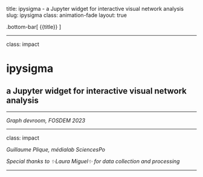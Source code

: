 title: ipysigma - a Jupyter widget for interactive visual network analysis
slug: ipysigma
class: animation-fade
layout: true

<!-- This slide will serve as the base layout for all your slides -->

.bottom-bar[
  {{title}}
]

---

class: impact

# ipysigma

## a Jupyter widget for interactive visual network analysis

<hr>

_Graph devroom, FOSDEM 2023_

---

class: impact

_Guillaume Plique, médialab SciencesPo_

_Special thanks to ✨Laura Miguel✨ for data collection and processing_

---
